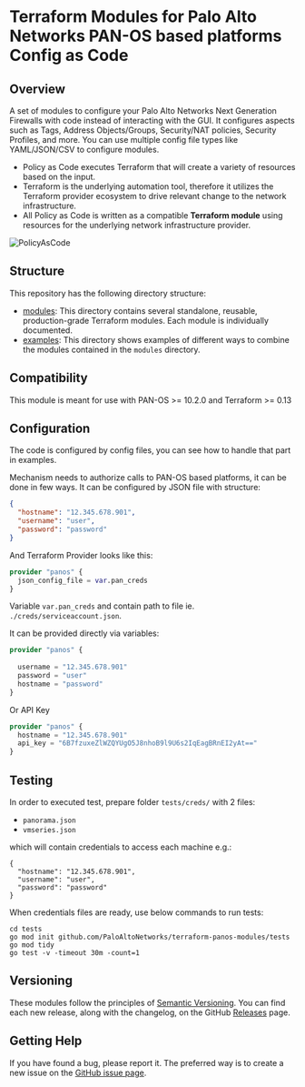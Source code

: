 # Terraform Modules for Palo Alto Networks PAN-OS based platforms Config as Code

## Overview

A set of modules to configure your Palo Alto Networks Next Generation Firewalls with code instead of interacting with 
the GUI. It configures aspects such as Tags, Address Objects/Groups, Security/NAT policies, Security Profiles, and more.
You can use multiple config file types like YAML/JSON/CSV to configure modules.

* Policy as Code executes Terraform that will create a variety of resources based on the input.
* Terraform is the underlying automation tool, therefore it utilizes the Terraform provider ecosystem to drive relevant
  change to the network infrastructure.
* All Policy as Code is written as a compatible **Terraform module** using resources for the underlying network
  infrastructure provider.

![PolicyAsCode](https://user-images.githubusercontent.com/2110772/188634641-0f410362-74fe-4414-ac3f-7b9cea9ce9aa.png)

## Structure

This repository has the following directory structure:

* [modules](modules): This directory contains several standalone, reusable, production-grade Terraform modules. Each
  module is individually documented.
* [examples](examples): This directory shows examples of different ways to combine the modules contained in the
  `modules` directory.

## Compatibility

This module is meant for use with PAN-OS >= 10.2.0 and Terraform >= 0.13

## Configuration

The code is configured by config files, you can see how to handle that part in examples.

Mechanism needs to authorize calls to PAN-OS based platforms, it can be done in few ways.
It can be configured by JSON file with structure:

```json
{
  "hostname": "12.345.678.901",
  "username": "user",
  "password": "password"
}
```
And Terraform Provider looks like this:
```terraform
provider "panos" {
  json_config_file = var.pan_creds
}
```

Variable ``var.pan_creds`` and contain path to file ie. ``./creds/serviceaccount.json``.

It can be provided directly via variables:

```terraform
provider "panos" {
  
  username = "12.345.678.901"
  password = "user"
  hostname = "password" 
}
```

Or API Key
```terraform
provider "panos" {
  hostname = "12.345.678.901"
  api_key = "6B7fzuxeZlWZQYUgO5J8nhoB9l9U6s2IqEagBRnEI2yAt=="
}
```

## Testing

In order to executed test, prepare folder ``tests/creds/`` with 2 files:
* ``panorama.json``
* ``vmseries.json``

which will contain credentials to access each machine e.g.:

```
{
  "hostname": "12.345.678.901",
  "username": "user",
  "password": "password"
}
```

When credentials files are ready, use below commands to run tests:

```
cd tests
go mod init github.com/PaloAltoNetworks/terraform-panos-modules/tests
go mod tidy
go test -v -timeout 30m -count=1
```

## Versioning

These modules follow the principles of [Semantic Versioning](http://semver.org/). You can find each new release,
along with the changelog, on the GitHub [Releases](../../releases) page.

## Getting Help

If you have found a bug, please report it. The preferred way is to create a new issue on
the [GitHub issue page](../../issues).
